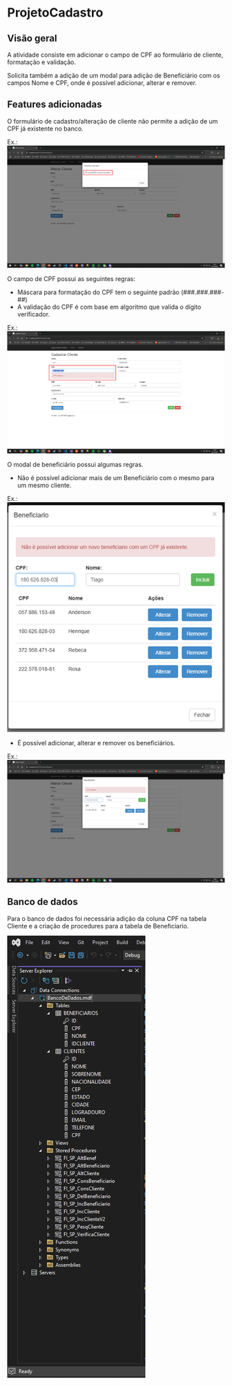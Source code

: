 # ProjetoCadastro

## Visão geral

A atividade consiste em adicionar o campo de CPF ao formulário de cliente, formatação e validação.

Solicita também a adição de um modal para adição de Beneficiário com os campos Nome e CPF, onde é possível adicionar, alterar e remover.

## Features adicionadas

O formulário de cadastro/alteração de cliente não permite a adição de um CPF já existente no banco.

Ex.:
![Tela cadastro](readme/cadastro_erro_CPF_Existente.png)

O campo de CPF possui as seguintes regras:

- Máscara para formatação do CPF tem o seguinte padrão (###.###.###-##)
- A validação do CPF é com base em algoritmo que valida o dígito verificador.

Ex.:
![Tela cadastro](readme/campo_CPF_Erro.png)

O modal de beneficiário possui algumas regras.

- Não é possível adicionar mais de um Beneficiário com o mesmo para um mesmo cliente.

Ex.:
![Tela beneficiario](readme/beneficiario_CPF_existente.png)

- É possível adicionar, alterar e remover os beneficiários.

Ex.:
![Tela beneficiario](readme/beneficiario_CPF_invalido.png)

## Banco de dados

Para o banco de dados foi necessária adição da coluna CPF na tabela Cliente e a criação de procedures para a tabela de Beneficiario.

![Banco de dados](readme/tabelas_banco_dados.png)
